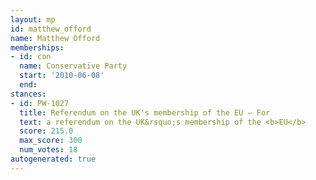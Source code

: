 ```yaml
---
layout: mp
id: matthew_offord
name: Matthew Offord
memberships:
- id: con
  name: Conservative Party
  start: '2010-06-08'
  end: 
stances:
- id: PW-1027
  title: Referendum on the UK's membership of the EU — For
  text: a referendum on the UK&rsquo;s membership of the <b>EU</b>
  score: 215.0
  max_score: 300
  num_votes: 18
autogenerated: true
---
```


